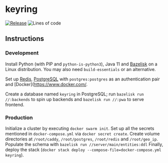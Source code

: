 # keyring

[![Release](https://github.com/dubov94/keyring/actions/workflows/release.yml/badge.svg)](https://github.com/dubov94/keyring/actions/workflows/release.yml)
![Lines of code](https://img.shields.io/tokei/lines/github/dubov94/keyring)<!-- https://github.com/XAMPPRocky/tokei#supported-languages -->

## Instructions

### Development

Install Python (with PIP and `python-is-python3`), Java 11 and
[Bazelisk](https://docs.bazel.build/versions/master/install-bazelisk.html) on a
Linux distribution. You may also need `build-essentials` or an alternative.

Set up [Redis](https://redis.io/), [PostgreSQL](https://www.postgresql.org/) with
`postgres:postgres` as an authentication pair and [Docker](https://www.docker.com/.

Create a database named `keyring` in PostgreSQL; run `bazelisk run //:backends` to
spin up backends and `bazelisk run //:pwa` to serve frontend.

### Production

Initialize a cluster by executing `docker swarm init`. Set up all the secrets
mentioned in `docker-compose.yml` via `docker secret create`. Create volume
directories at `/root/caddy`, `/root/postgres`, `/root/redis` and `/root/geo_ip`.
Populate the schema with `bazelisk run //server/main/entities:ddl` Finally,
deploy the stack (`docker stack deploy --compose-file=docker-compose.yml keyring`).
